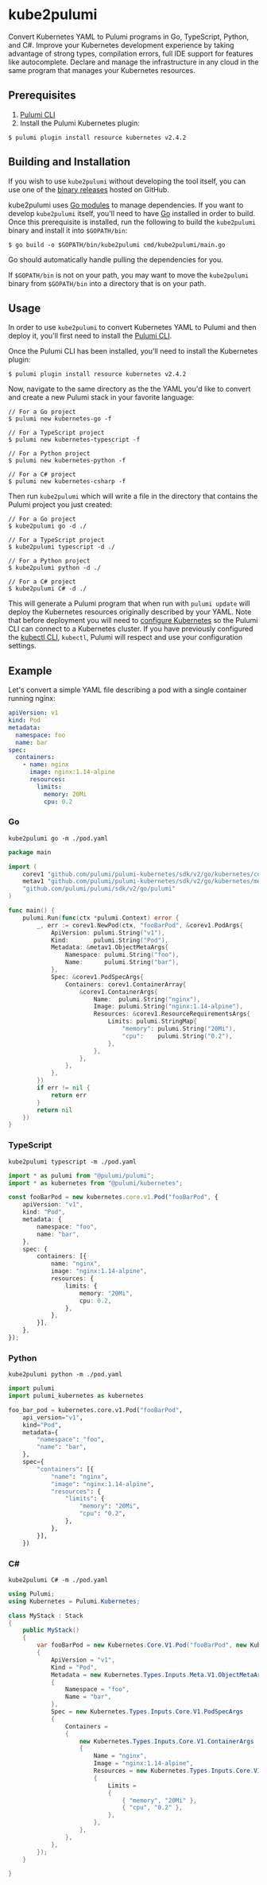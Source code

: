 # kube2pulumi

Convert Kubernetes YAML to Pulumi programs in Go, TypeScript, Python, and C#. Improve your Kubernetes development experience by taking advantage of strong types, compilation errors, full IDE support for features like autocomplete. Declare and manage the infrastructure in any cloud in the same program that manages your Kubernetes resources.

## Prerequisites
1. [Pulumi CLI](https://pulumi.io/quickstart/install.html)
2. Install the Pulumi Kubernetes plugin:
```console
$ pulumi plugin install resource kubernetes v2.4.2
```

## Building and Installation

If you wish to use `kube2pulumi` without developing the tool itself, you can use one of the [binary
releases](https://github.com/pulumi/kube2pulumi/releases) hosted on GitHub.


kube2pulumi uses [Go modules](https://github.com/golang/go/wiki/Modules) to manage dependencies. If you want to develop `kube2pulumi` itself, you'll need to have [Go](https://golang.org/)  installed in order to build.
Once this prerequisite is installed, run the following to build the `kube2pulumi` binary and install it into `$GOPATH/bin`:

```console
$ go build -o $GOPATH/bin/kube2pulumi cmd/kube2pulumi/main.go
```

Go should automatically handle pulling the dependencies for you.

If `$GOPATH/bin` is not on your path, you may want to move the `kube2pulumi` binary from `$GOPATH/bin`
into a directory that is on your path.

## Usage

In order to use `kube2pulumi` to convert Kubernetes YAML to Pulumi and then deploy it,
you'll first need to install the [Pulumi CLI](https://pulumi.io/quickstart/install.html). 

Once the
Pulumi CLI has been installed, you'll need to install the Kubernetes plugin:

```console
$ pulumi plugin install resource kubernetes v2.4.2
```

Now, navigate to the same directory as the the YAML you'd like to
convert and create a new Pulumi stack in your favorite language:

```console
// For a Go project
$ pulumi new kubernetes-go -f

// For a TypeScript project
$ pulumi new kubernetes-typescript -f

// For a Python project
$ pulumi new kubernetes-python -f

// For a C# project
$ pulumi new kubernetes-csharp -f
```

Then run `kube2pulumi` which will write a file in the directory that
contains the Pulumi project you just created:

```console
// For a Go project
$ kube2pulumi go -d ./

// For a TypeScript project
$ kube2pulumi typescript -d ./

// For a Python project
$ kube2pulumi python -d ./

// For a C# project
$ kube2pulumi C# -d ./
```

This will generate a Pulumi  program that when run with `pulumi update` will deploy the
Kubernetes resources originally described by your YAML. Note that before deployment you will need to [configure Kubernetes](https://www.pulumi.com/docs/intro/cloud-providers/kubernetes/setup/) so the Pulumi CLI can connect to a Kubernetes cluster. If you have previously configured the [kubectl CLI](https://kubernetes.io/docs/reference/kubectl/overview/), `kubectl`, Pulumi will respect and use your configuration settings.

## Example

Let's convert a simple YAML file describing a pod with a single container running nginx:

```yaml
apiVersion: v1
kind: Pod
metadata:
  namespace: foo
  name: bar
spec:
  containers:
    - name: nginx
      image: nginx:1.14-alpine
      resources:
        limits:
          memory: 20Mi
          cpu: 0.2

```

### Go

```console
kube2pulumi go -m ./pod.yaml
```

```go
package main

import (
	corev1 "github.com/pulumi/pulumi-kubernetes/sdk/v2/go/kubernetes/core/v1"
	metav1 "github.com/pulumi/pulumi-kubernetes/sdk/v2/go/kubernetes/meta/v1"
	"github.com/pulumi/pulumi/sdk/v2/go/pulumi"
)

func main() {
	pulumi.Run(func(ctx *pulumi.Context) error {
		_, err := corev1.NewPod(ctx, "fooBarPod", &corev1.PodArgs{
			ApiVersion: pulumi.String("v1"),
			Kind:       pulumi.String("Pod"),
			Metadata: &metav1.ObjectMetaArgs{
				Namespace: pulumi.String("foo"),
				Name:      pulumi.String("bar"),
			},
			Spec: &corev1.PodSpecArgs{
				Containers: corev1.ContainerArray{
					&corev1.ContainerArgs{
						Name:  pulumi.String("nginx"),
						Image: pulumi.String("nginx:1.14-alpine"),
						Resources: &corev1.ResourceRequirementsArgs{
							Limits: pulumi.StringMap{
								"memory": pulumi.String("20Mi"),
								"cpu":    pulumi.String("0.2"),
							},
						},
					},
				},
			},
		})
		if err != nil {
			return err
		}
		return nil
	})
}
```

### TypeScript

```console
kube2pulumi typescript -m ./pod.yaml
```

```ts
import * as pulumi from "@pulumi/pulumi";
import * as kubernetes from "@pulumi/kubernetes";

const fooBarPod = new kubernetes.core.v1.Pod("fooBarPod", {
    apiVersion: "v1",
    kind: "Pod",
    metadata: {
        namespace: "foo",
        name: "bar",
    },
    spec: {
        containers: [{
            name: "nginx",
            image: "nginx:1.14-alpine",
            resources: {
                limits: {
                    memory: "20Mi",
                    cpu: 0.2,
                },
            },
        }],
    },
});
```

### Python

```console
kube2pulumi python -m ./pod.yaml
```

```py
import pulumi
import pulumi_kubernetes as kubernetes

foo_bar_pod = kubernetes.core.v1.Pod("fooBarPod",
    api_version="v1",
    kind="Pod",
    metadata={
        "namespace": "foo",
        "name": "bar",
    },
    spec={
        "containers": [{
            "name": "nginx",
            "image": "nginx:1.14-alpine",
            "resources": {
                "limits": {
                    "memory": "20Mi",
                    "cpu": "0.2",
                },
            },
        }],
    })
```

### C#

```console
kube2pulumi C# -m ./pod.yaml
```

```cs
using Pulumi;
using Kubernetes = Pulumi.Kubernetes;

class MyStack : Stack
{
    public MyStack()
    {
        var fooBarPod = new Kubernetes.Core.V1.Pod("fooBarPod", new Kubernetes.Types.Inputs.Core.V1.PodArgs
        {
            ApiVersion = "v1",
            Kind = "Pod",
            Metadata = new Kubernetes.Types.Inputs.Meta.V1.ObjectMetaArgs
            {
                Namespace = "foo",
                Name = "bar",
            },
            Spec = new Kubernetes.Types.Inputs.Core.V1.PodSpecArgs
            {
                Containers = 
                {
                    new Kubernetes.Types.Inputs.Core.V1.ContainerArgs
                    {
                        Name = "nginx",
                        Image = "nginx:1.14-alpine",
                        Resources = new Kubernetes.Types.Inputs.Core.V1.ResourceRequirementsArgs
                        {
                            Limits = 
                            {
                                { "memory", "20Mi" },
                                { "cpu", "0.2" },
                            },
                        },
                    },
                },
            },
        });
    }

}
```